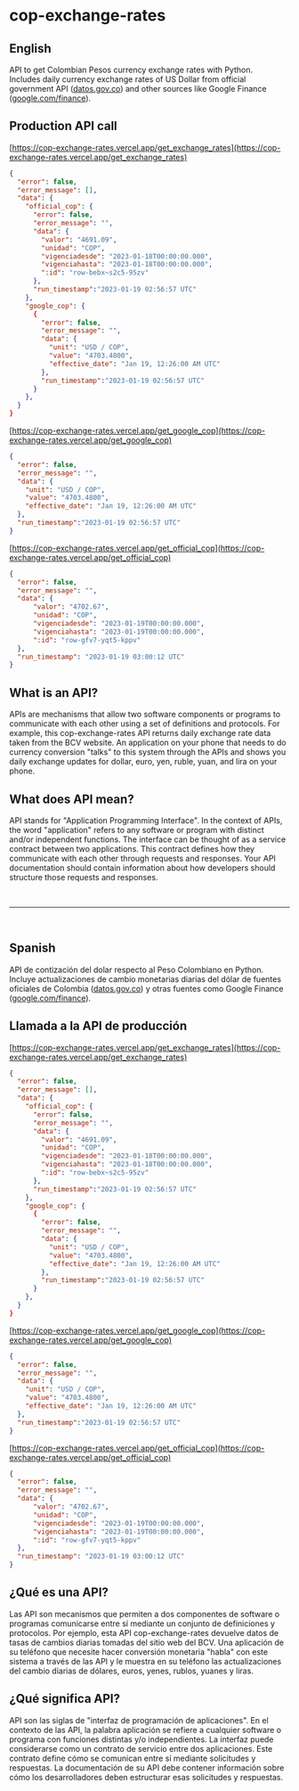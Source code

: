 # cop-exchange-rates

## English

API to get Colombian Pesos currency exchange rates with Python.<br/>
Includes daily currency exchange rates of US Dollar from official government API ([datos.gov.co](https://www.datos.gov.co/)) and other sources like Google Finance ([google.com/finance](https://www.google.com/finance/quote/USD-COP)).

## Production API call

[https://cop-exchange-rates.vercel.app/get_exchange_rates](https://cop-exchange-rates.vercel.app/get_exchange_rates)

```json
{
  "error": false,
  "error_message": [],
  "data": {
    "official_cop": {
      "error": false,
      "error_message": "",
      "data": {
        "valor": "4691.09",
        "unidad": "COP",
        "vigenciadesde": "2023-01-18T00:00:00.000",
        "vigenciahasta": "2023-01-18T00:00:00.000",
        ":id": "row-bebx~s2c5-95zv"
      },
      "run_timestamp":"2023-01-19 02:56:57 UTC"
    },
    "google_cop": {
      {
        "error": false,
        "error_message": "",
        "data": {
          "unit": "USD / COP",
          "value": "4703.4800",
          "effective_date": "Jan 19, 12:26:00 AM UTC"
        },
        "run_timestamp":"2023-01-19 02:56:57 UTC"
      }
    },
  }
}
```

[https://cop-exchange-rates.vercel.app/get_google_cop](https://cop-exchange-rates.vercel.app/get_google_cop)

```json
{
  "error": false,
  "error_message": "",
  "data": {
    "unit": "USD / COP",
    "value": "4703.4800",
    "effective_date": "Jan 19, 12:26:00 AM UTC"
  },
  "run_timestamp":"2023-01-19 02:56:57 UTC"
}
```

[https://cop-exchange-rates.vercel.app/get_official_cop](https://cop-exchange-rates.vercel.app/get_official_cop)

```json
{
  "error": false,
  "error_message": "",
  "data": {
      "valor": "4702.67",
      "unidad": "COP",
      "vigenciadesde": "2023-01-19T00:00:00.000",
      "vigenciahasta": "2023-01-19T00:00:00.000",
      ":id": "row-gfv7-yqt5-kppv"
  },
  "run_timestamp": "2023-01-19 03:00:12 UTC"
}
```

## What is an API?

APIs are mechanisms that allow two software components or programs to communicate with each other using a set of definitions and protocols. For example, this cop-exchange-rates API returns daily exchange rate data taken from the BCV website. An application on your phone that needs to do currency conversion "talks" to this system through the APIs and shows you daily exchange updates for dollar, euro, yen, ruble, yuan, and lira on your phone.

## What does API mean?

API stands for "Application Programming Interface". In the context of APIs, the word "application" refers to any software or program with distinct and/or independent functions. The interface can be thought of as a service contract between two applications. This contract defines how they communicate with each other through requests and responses. Your API documentation should contain information about how developers should structure those requests and responses.

<br/>

------------------------------
<br/>

## Spanish

API de contización del dolar respecto al Peso Colombiano en Python.<br/>
Incluye actualizaciones de cambio monetarias diarias del dólar de fuentes oficiales de Colombia ([datos.gov.co](https://www.datos.gov.co/)) y otras fuentes como Google Finance ([google.com/finance](https://www.google.com/finance/quote/USD-COP)).

## Llamada a la API de producción

[https://cop-exchange-rates.vercel.app/get_exchange_rates](https://cop-exchange-rates.vercel.app/get_exchange_rates)

```json
{
  "error": false,
  "error_message": [],
  "data": {
    "official_cop": {
      "error": false,
      "error_message": "",
      "data": {
        "valor": "4691.09",
        "unidad": "COP",
        "vigenciadesde": "2023-01-18T00:00:00.000",
        "vigenciahasta": "2023-01-18T00:00:00.000",
        ":id": "row-bebx~s2c5-95zv"
      },
      "run_timestamp":"2023-01-19 02:56:57 UTC"
    },
    "google_cop": {
      {
        "error": false,
        "error_message": "",
        "data": {
          "unit": "USD / COP",
          "value": "4703.4800",
          "effective_date": "Jan 19, 12:26:00 AM UTC"
        },
        "run_timestamp":"2023-01-19 02:56:57 UTC"
      }
    },
  }
}
```

[https://cop-exchange-rates.vercel.app/get_google_cop](https://cop-exchange-rates.vercel.app/get_google_cop)

```json
{
  "error": false,
  "error_message": "",
  "data": {
    "unit": "USD / COP",
    "value": "4703.4800",
    "effective_date": "Jan 19, 12:26:00 AM UTC"
  },
  "run_timestamp":"2023-01-19 02:56:57 UTC"
}
```

[https://cop-exchange-rates.vercel.app/get_official_cop](https://cop-exchange-rates.vercel.app/get_official_cop)

```json
{
  "error": false,
  "error_message": "",
  "data": {
      "valor": "4702.67",
      "unidad": "COP",
      "vigenciadesde": "2023-01-19T00:00:00.000",
      "vigenciahasta": "2023-01-19T00:00:00.000",
      ":id": "row-gfv7-yqt5-kppv"
  },
  "run_timestamp": "2023-01-19 03:00:12 UTC"
}
```

## ¿Qué es una API?

Las API son mecanismos que permiten a dos componentes de software o programas comunicarse entre sí mediante un conjunto de definiciones y protocolos. Por ejemplo, esta API cop-exchange-rates devuelve datos de tasas de cambios diarias tomadas del sitio web del BCV. Una aplicación de su teléfono que necesite hacer conversión monetaria "habla" con este sistema a través de las API y le muestra en su teléfono las actualizaciones del cambio diarias de dólares, euros, yenes, rublos, yuanes y liras.

## ¿Qué significa API?

API son las siglas de "interfaz de programación de aplicaciones". En el contexto de las API, la palabra aplicación se refiere a cualquier software o programa con funciones distintas y/o independientes. La interfaz puede considerarse como un contrato de servicio entre dos aplicaciones. Este contrato define cómo se comunican entre sí mediante solicitudes y respuestas. La documentación de su API debe contener información sobre cómo los desarrolladores deben estructurar esas solicitudes y respuestas.
